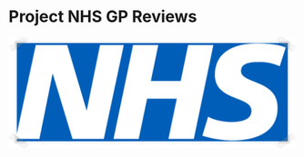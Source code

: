 # **Project NHS GP Reviews**

![NHS](https://github.com/janduplessis883/project-nhs-gp-reviews/blob/master/images/nhs_logo2.png?raw=true)